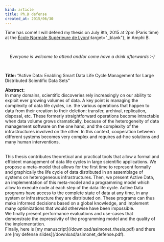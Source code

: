 ```yaml
---
kind: article
title: Ph.D defense
created_at: 2015/06/30
---
```


Time has come!
I will defend my thesis on July 8th, 2015 at 2pm (Paris time) at the
[École Normale Supérieure de Lyon](https://www.google.com/maps/place/Ecole+normale+sup%C3%A9rieur/@45.7298161,4.8271593,17z/data=!3m1!4b1!4m2!3m1!1s0x47f4ebb7a524f13d:0x1c97b3086fab1346){:target="_blank"}, in Amphi B.

<br />
<p style="text-align: center"><em>Everyone is welcome to attend and/or come have a drink afterwards :-)</em></p>
<br />

__Title:__&nbsp;&ldquo;Active Data: Enabling Smart Data Life Cycle Management for Large Distributed Scientific Data Sets&rdquo;<!--more--><br />

__Abstract:__<br />
In many domains, scientific discoveries rely increasingly on our ability to exploit ever growing volumes of data. A key point is managing the
complexity of data life cycles, i.e. the various operations that happen to data from their creation to their deletion: transfer, archival,
replication, disposal, etc. These formerly straightforward operations become intractable when data volume grows dramatically, because of the
heterogeneity of data management software on the one hand, and the complexity of the infrastructures involved on the other. In this context,
cooperation between different systems becomes very complex and requires ad-hoc solutions and many human interventions.

<br />
This thesis contributes theoretical and practical tools that allow a formal and efficient management of data life cycles in large scientific
applications. We propose a meta-model that allows for the first time to represent formally and graphically the life cycle of data distributed
in an assemblage of systems on heterogeneous infrastructures. Then, we present Active Data, an implementation of this meta-model and a
programming model which allow to execute code at each step of the data life cycle. Active Data programs have access to the complete state of data
at any time, in any system or infrastructure they are distributed on. These programs can thus make informed decisions based on a global knowledge,
and implement many optimizations that would otherwise have been impossible.

<br />
We finally present performance evaluations and use-cases that demonstrate the expressivity of the programming model and the quality of the
implementation.

<br />
Finally, here is [my manuscript](/download/asimonet_thesis.pdf) and there
are [my defense slides](/download/asimonet_defense.pdf).
